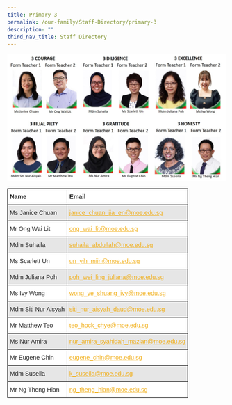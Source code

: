 ```yaml
---
title: Primary 3
permalink: /our-family/Staff-Directory/primary-3
description: ""
third_nav_title: Staff Directory
---
```

![](/images/Primary-3-2022.jpg)

<style type="text/css">
.tg  {border-collapse:collapse;border-spacing:0;}
.tg td{border-color:black;border-style:solid;border-width:1px;font-family:Arial, sans-serif;font-size:14px;
  overflow:hidden;padding:10px 5px;word-break:normal;}
.tg th{border-color:black;border-style:solid;border-width:1px;font-family:Arial, sans-serif;font-size:14px;
  font-weight:normal;overflow:hidden;padding:10px 5px;word-break:normal;}
.tg .tg-l2bf{background-color:#FFF;color:#222;font-weight:bold;text-align:left;vertical-align:top}
.tg .tg-h5mn{background-color:#E6E6E6;color:#222;text-align:left;vertical-align:middle}
.tg .tg-y5j8{background-color:#FFF;color:#F1AE16;text-align:left;text-decoration:underline;vertical-align:top}
.tg .tg-al0j{background-color:#E6E6E6;color:#F1AE16;text-align:left;text-decoration:underline;vertical-align:top}
.tg .tg-1ppo{background-color:#FFF;color:#222;text-align:left;vertical-align:middle}
</style>
<table class="tg">
<thead>
  <tr>
    <th class="tg-l2bf"><span style="font-weight:bold">Name</span></th>
    <th class="tg-l2bf"><span style="font-weight:bold">Email</span></th>
  </tr>
</thead>
<tbody>
  <tr>
    <td class="tg-h5mn">Ms Janice Chuan</td>
    <td class="tg-al0j"><a href="mailto:janice_chuan_jia_en@moe.edu.sg"><span style="text-decoration:underline;color:#F1AE16;background-color:transparent">janice_chuan_jia_en@moe.edu.sg</span></a></td>
  </tr>
  <tr>
    <td class="tg-1ppo">Mr Ong Wai Lit</td>
    <td class="tg-y5j8"><a href="mailto:ong_wai_lit@moe.edu.sg"><span style="text-decoration:underline;color:#F1AE16;background-color:transparent">ong_wai_lit@moe.edu.sg</span></a></td>
  </tr>
  <tr>
    <td class="tg-h5mn">Mdm Suhaila</td>
    <td class="tg-al0j"><a href="mailto:suhaila_abdullah@moe.edu.sg"><span style="text-decoration:underline;color:#F1AE16;background-color:transparent">suhaila_abdullah@moe.edu.sg</span></a></td>
  </tr>
  <tr>
    <td class="tg-1ppo">Ms Scarlett Un</td>
    <td class="tg-y5j8"><a href="mailto:un_yih_miin@moe.edu.sg"><span style="text-decoration:underline;color:#F1AE16;background-color:transparent">un_yih_miin@moe.edu.sg</span></a></td>
  </tr>
  <tr>
    <td class="tg-h5mn">Mdm Juliana Poh</td>
    <td class="tg-al0j"><a href="mailto:poh_wei_ling_juliana@moe.edu.sg"><span style="text-decoration:underline;color:#F1AE16;background-color:transparent">poh_wei_ling_juliana@moe.edu.sg</span></a></td>
  </tr>
  <tr>
    <td class="tg-1ppo">Ms Ivy Wong</td>
    <td class="tg-y5j8"><a href="mailto:wong_ye_shuang_ivy@moe.edu.sg"><span style="text-decoration:underline;color:#F1AE16;background-color:transparent">wong_ye_shuang_ivy@moe.edu.sg</span></a></td>
  </tr>
  <tr>
    <td class="tg-h5mn">Mdm Siti Nur Aisyah</td>
    <td class="tg-al0j"><a href="mailto:siti_nur_aisyah_daud@moe.edu.sg"><span style="text-decoration:underline;color:#F1AE16;background-color:transparent">siti_nur_aisyah_daud@moe.edu.sg</span></a></td>
  </tr>
  <tr>
    <td class="tg-1ppo">Mr Matthew Teo</td>
    <td class="tg-y5j8"><a href="mailto:teo_hock_chye@moe.edu.sg"><span style="text-decoration:underline;color:#F1AE16;background-color:transparent">teo_hock_chye@moe.edu.sg</span></a></td>
  </tr>
  <tr>
    <td class="tg-h5mn">Ms Nur Amira</td>
    <td class="tg-al0j"><a href="mailto:nur_amira_syahidah_mazlan@moe.edu.sg"><span style="text-decoration:underline;color:#F1AE16;background-color:transparent">nur_amira_syahidah_mazlan@moe.edu.sg</span></a></td>
  </tr>
  <tr>
    <td class="tg-1ppo">Mr Eugene Chin</td>
    <td class="tg-y5j8"><a href="mailto:eugene_chin@moe.edu.sg"><span style="text-decoration:underline;color:#F1AE16;background-color:transparent">eugene_chin@moe.edu.sg</span></a></td>
  </tr>
  <tr>
    <td class="tg-h5mn">Mdm Suseila</td>
    <td class="tg-al0j"><a href="mailto:k_suseila@moe.edu.sg"><span style="text-decoration:underline;color:#F1AE16;background-color:transparent">k_suseila@moe.edu.sg</span></a></td>
  </tr>
  <tr>
    <td class="tg-1ppo">Mr Ng Theng Hian</td>
    <td class="tg-y5j8"><a href="mailto:ng_theng_hian@moe.edu.sg"><span style="text-decoration:underline;color:#F1AE16;background-color:transparent">ng_theng_hian@moe.edu.sg</span></a></td>
  </tr>
</tbody>
</table>

